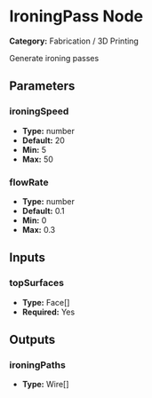 
# IroningPass Node

**Category:** Fabrication / 3D Printing

Generate ironing passes

## Parameters


### ironingSpeed
- **Type:** number
- **Default:** 20
- **Min:** 5
- **Max:** 50



### flowRate
- **Type:** number
- **Default:** 0.1
- **Min:** 0
- **Max:** 0.3



## Inputs


### topSurfaces
- **Type:** Face[]
- **Required:** Yes



## Outputs


### ironingPaths
- **Type:** Wire[]




